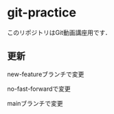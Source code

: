 # git-practice
このリポジトリはGit動画講座用です．


## 更新  


new-featureブランチで変更


no-fast-forwardで変更




mainブランチで変更
